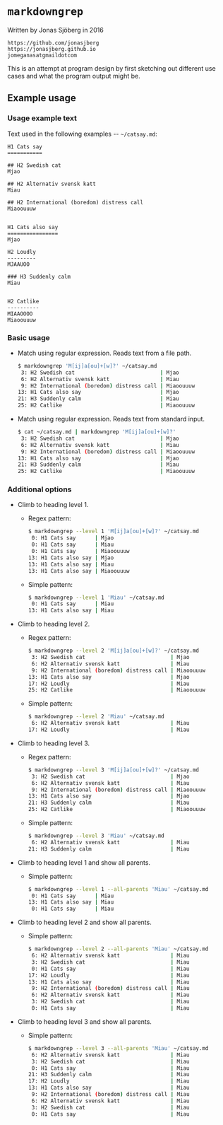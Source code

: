 `markdowngrep`
==============

Written by Jonas Sjöberg in 2016

    https://github.com/jonasjberg
    https://jonasjberg.github.io
    jomeganasatgmaildotcom



This is an attempt at program design by first sketching out different use cases
and what the program output might be.


Example usage
-------------

### Usage example text
Text used in the following examples -- `~/catsay.md`:

```
H1 Cats say
===========

## H2 Swedish cat
Mjao

## H2 Alternativ svensk katt
Miau

## H2 International (boredom) distress call
Miaoouuuw


H1 Cats also say
================
Mjao

H2 Loudly
---------
MJAAUOO

### H3 Suddenly calm
Miau


H2 Catlike
----------
MIAAOOOO
Miaoouuuw

```


### Basic usage

* Match using regular expression. Reads text from a file path.
    ```bash
    $ markdowngrep 'M[ij]a[ou]+[w]?' ~/catsay.md
     3: H2 Swedish cat                           | Mjao
     6: H2 Alternativ svensk katt                | Miau
     9: H2 International (boredom) distress call | Miaoouuuw
    13: H1 Cats also say                         | Mjao
    21: H3 Suddenly calm                         | Miau
    25: H2 Catlike                               | Miaoouuuw
    ```

* Match using regular expression. Reads text from standard input.
    ```bash
    $ cat ~/catsay.md | markdowngrep 'M[ij]a[ou]+[w]?'
     3: H2 Swedish cat                           | Mjao
     6: H2 Alternativ svensk katt                | Miau
     9: H2 International (boredom) distress call | Miaoouuuw
    13: H1 Cats also say                         | Mjao
    21: H3 Suddenly calm                         | Miau
    25: H2 Catlike                               | Miaoouuuw
    ```

### Additional options

* Climb to heading level 1.
    * Regex pattern:
        ```bash
        $ markdowngrep --level 1 'M[ij]a[ou]+[w]?' ~/catsay.md
         0: H1 Cats say      | Mjao
         0: H1 Cats say      | Miau
         0: H1 Cats say      | Miaoouuuw
        13: H1 Cats also say | Mjao
        13: H1 Cats also say | Miau
        13: H1 Cats also say | Miaoouuuw
        ```

    * Simple pattern:
        ```bash
        $ markdowngrep --level 1 'Miau' ~/catsay.md
         0: H1 Cats say      | Miau
        13: H1 Cats also say | Miau
        ```

* Climb to heading level 2.
    * Regex pattern:
        ```bash
        $ markdowngrep --level 2 'M[ij]a[ou]+[w]?' ~/catsay.md
         3: H2 Swedish cat                           | Mjao
         6: H2 Alternativ svensk katt                | Miau
         9: H2 International (boredom) distress call | Miaoouuuw
        13: H1 Cats also say                         | Mjao
        17: H2 Loudly                                | Miau
        25: H2 Catlike                               | Miaoouuuw
        ```

    * Simple pattern:
        ```bash
        $ markdowngrep --level 2 'Miau' ~/catsay.md
         6: H2 Alternativ svensk katt                | Miau
        17: H2 Loudly                                | Miau
        ```

* Climb to heading level 3.
    * Regex pattern:
        ```bash
        $ markdowngrep --level 3 'M[ij]a[ou]+[w]?' ~/catsay.md
         3: H2 Swedish cat                           | Mjao
         6: H2 Alternativ svensk katt                | Miau
         9: H2 International (boredom) distress call | Miaoouuuw
        13: H1 Cats also say                         | Mjao
        21: H3 Suddenly calm                         | Miau
        25: H2 Catlike                               | Miaoouuuw
        ```

    * Simple pattern:
        ```bash
        $ markdowngrep --level 3 'Miau' ~/catsay.md
         6: H2 Alternativ svensk katt                | Miau
        21: H3 Suddenly calm                         | Miau
        ```

* Climb to heading level 1 and show all parents.
    * Simple pattern:
        ```bash
        $ markdowngrep --level 1 --all-parents 'Miau' ~/catsay.md
         0: H1 Cats say      | Miau
        13: H1 Cats also say | Miau
         0: H1 Cats say      | Miau
        ```

* Climb to heading level 2 and show all parents.
    * Simple pattern:
        ```bash
        $ markdowngrep --level 2 --all-parents 'Miau' ~/catsay.md
         6: H2 Alternativ svensk katt                | Miau
         3: H2 Swedish cat                           | Miau
         0: H1 Cats say                              | Miau
        17: H2 Loudly                                | Miau
        13: H1 Cats also say                         | Miau
         9: H2 International (boredom) distress call | Miau
         6: H2 Alternativ svensk katt                | Miau
         3: H2 Swedish cat                           | Miau
         0: H1 Cats say                              | Miau
        ```

* Climb to heading level 3 and show all parents.
    * Simple pattern:
        ```bash
        $ markdowngrep --level 3 --all-parents 'Miau' ~/catsay.md
         6: H2 Alternativ svensk katt                | Miau
         3: H2 Swedish cat                           | Miau
         0: H1 Cats say                              | Miau
        21: H3 Suddenly calm                         | Miau
        17: H2 Loudly                                | Miau
        13: H1 Cats also say                         | Miau
         9: H2 International (boredom) distress call | Miau
         6: H2 Alternativ svensk katt                | Miau
         3: H2 Swedish cat                           | Miau
         0: H1 Cats say                              | Miau
        ```

